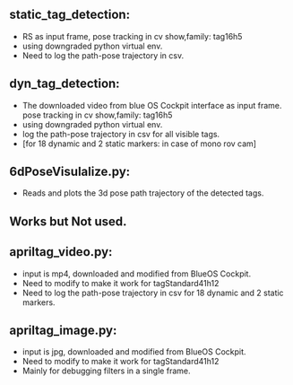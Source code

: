 ## static_tag_detection: 
- RS as input frame, pose tracking in cv show,family: tag16h5 </br>
- using downgraded python virtual env. </br>
- Need to log the path-pose trajectory in csv.

## dyn_tag_detection:
- The downloaded video from blue OS Cockpit interface as input frame. pose tracking in cv show,family: tag16h5 </br>
- using downgraded python virtual env. </br>
- log the path-pose trajectory in csv for all visible tags.
- [for 18 dynamic and 2 static markers: in case of mono rov cam]

## 6dPoseVisulalize.py:
- Reads and plots the 3d pose path trajectory of the detected tags.


## Works but Not used.
## apriltag_video.py:
- input is mp4, downloaded and modified from BlueOS Cockpit. </br>
- Need to modify to make it work for tagStandard41h12 </br>
- Need to log the path-pose trajectory in csv for 18 dynamic and 2 static markers.

## apriltag_image.py:
- input is jpg, downloaded and modified from BlueOS Cockpit. </br>
- Need to modify to make it work for tagStandard41h12 </br>
- Mainly for debugging filters in a single frame.
